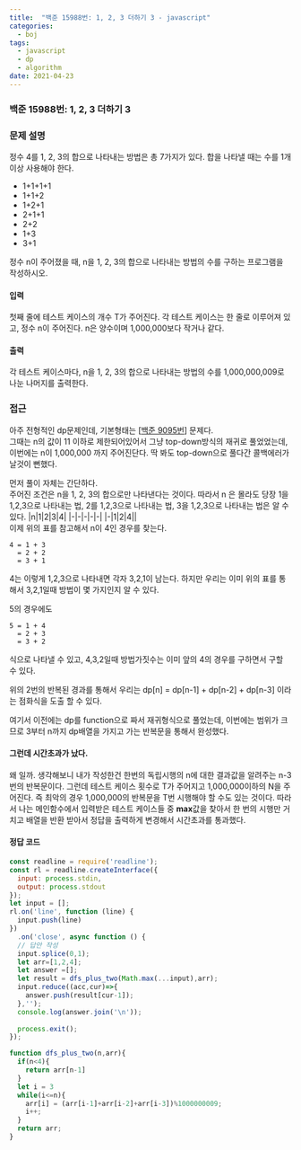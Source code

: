 ```yaml
---
title:  "백준 15988번: 1, 2, 3 더하기 3 - javascript"
categories: 
  - boj
tags:
  - javascript
  - dp
  - algorithm
date: 2021-04-23
---
```

### 백준 15988번: 1, 2, 3 더하기 3

### 문제 설명   
정수 4를 1, 2, 3의 합으로 나타내는 방법은 총 7가지가 있다. 합을 나타낼 때는 수를 1개 이상 사용해야 한다.

- 1+1+1+1
- 1+1+2
- 1+2+1
- 2+1+1
- 2+2
- 1+3
- 3+1

정수 n이 주어졌을 때, n을 1, 2, 3의 합으로 나타내는 방법의 수를 구하는 프로그램을 작성하시오.

#### 입력
첫째 줄에 테스트 케이스의 개수 T가 주어진다. 각 테스트 케이스는 한 줄로 이루어져 있고, 정수 n이 주어진다. n은 양수이며 1,000,000보다 작거나 같다.

#### 출력
각 테스트 케이스마다, n을 1, 2, 3의 합으로 나타내는 방법의 수를 1,000,000,009로 나눈 나머지를 출력한다.
### 접근   
아주 전형적인 dp문제인데, 기본형태는 [[백준 9095번](https://www.acmicpc.net/problem/9095)] 문제다.   
그때는 n의 값이 11 이하로 제한되어있어서 그냥 top-down방식의 재귀로 풀었었는데, 이번에는 n이 1,000,000 까지 주어진단다. 딱 봐도 top-down으로 풀다간 콜백에러가 날것이 뻔했다.   

먼저 풀이 자체는 간단하다.   
주어진 조건은 n을 1, 2, 3의 합으로만 나타낸다는 것이다.
따라서 n 은 몰라도 당장 1을 1,2,3으로 나타내는 법, 2를 1,2,3으로 나타내는 법, 3을 1,2,3으로 나타내는 법은 알 수 있다.
|n|1|2|3|4|
|-|-|-|-|-|
|-|1|2|4||   
이제 위의 표를 참고해서 n이 4인 경우를 찾는다.
```
4 = 1 + 3
  = 2 + 2
  = 3 + 1
```
4는 이렇게 1,2,3으로 나타내면 각자 3,2,1이 남는다.
하지만 우리는 이미 위의 표를 통해서 3,2,1일때 방법이 몇 가지인지 알 수 있다.

5의 경우에도 
```
5 = 1 + 4
  = 2 + 3
  = 3 + 2
```
식으로 나타낼 수 있고, 4,3,2일때 방법가짓수는 이미 앞의 4의 경우를 구하면서 구할 수 있다.

위의 2번의 반복된 경과를 통해서 우리는 dp[n] = dp[n-1] + dp[n-2] + dp[n-3] 이라는 점화식을 도출 할 수 있다.

여기서 이전에는 dp를 function으로 짜서 재귀형식으로 풀었는데, 이번에는 범위가 크므로 3부터 n까지 dp배열을 가지고 가는 반복문을 통해서 완성했다.

#### 그런데 시간초과가 났다.
왜 일까.
생각해보니 내가 작성한건 한번의 독립시행의 n에 대한 결과값을 알려주는 n-3번의 반복문이다.
그런데 테스트 케이스 횟수로 T가 주어지고 1,000,000이하의 N을 주어진다.
즉 최악의 경우 1,000,000의 반복문을 T번 시행해야 할 수도 있는 것이다.
따라서 나는 메인함수에서 입력받은 테스트 케이스들 중 **max**값을 찾아서 한 번의 시행만 거치고 배열을 반환 받아서 정답을 출력하게 변경해서 시간초과를 통과했다.



#### 정답 코드
```js
const readline = require('readline');
const rl = readline.createInterface({
  input: process.stdin,
  output: process.stdout
});
let input = [];
rl.on('line', function (line) {
  input.push(line)
})
  .on('close', async function () {
  // 답안 작성
  input.splice(0,1);
  let arr=[1,2,4];
  let answer =[];
  let result = dfs_plus_two(Math.max(...input),arr);  
  input.reduce((acc,cur)=>{
    answer.push(result[cur-1]);
  },'');
  console.log(answer.join('\n'));
  
  process.exit();
});

function dfs_plus_two(n,arr){  
  if(n<4){
    return arr[n-1]
  }
  let i = 3
  while(i<=n){
    arr[i] = (arr[i-1]+arr[i-2]+arr[i-3])%1000000009;
    i++;
  }
  return arr;
}
```